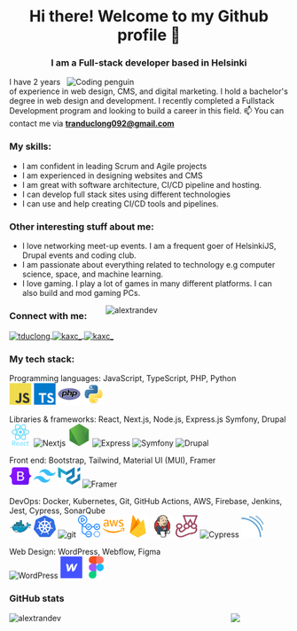<h1 align="center">Hi there! Welcome to my Github profile 👋</h1>
<h3 align="center">I am a Full-stack developer based in Helsinki</h3>

<img align="right" width="400" src="https://github.com/user-attachments/assets/be665f63-2fdc-46c5-a0a8-da673238da54" alt="Coding penguin">

I have 2 years of experience in web design, CMS, and digital marketing. I hold a bachelor's degree in web design and development. I recently completed a Fullstack Development program and looking to build a career in this field. 📫 You can contact me via **tranduclong092@gmail.com**

### My skills:
- I am confident in leading Scrum and Agile projects
- I am experienced in designing websites and CMS
- I am great with software architecture, CI/CD pipeline and hosting.
- I can develop full stack sites using different technologies
- I can use and help creating CI/CD tools and pipelines.

### Other interesting stuff about me:
- I love networking meet-up events. I am a frequent goer of HelsinkiJS, Drupal events and coding club.
- I am passionate about everything related to technology e.g computer science, space, and machine learning.
- I love gaming. I play a lot of games in many different platforms. I can also build and mod gaming PCs.

<img align="right" src="https://github-readme-stats.vercel.app/api/top-langs?username=alextrandev&show_icons=true&theme=dark&title_color=b86bea&bg_color=ffffff&locale=en&layout=compact" alt="alextrandev" width="330" />

### Connect with me:
<p align="left">
    <a href="https://linkedin.com/in/tduclong" target="blank">
        <img align="center" src="https://upload.wikimedia.org/wikipedia/commons/thumb/8/81/LinkedIn_icon.svg/2048px-LinkedIn_icon.svg.png" alt="tduclong" height="30" width="30" />
    </a>
    <a href="https://discordapp.com/users/222010520813699072" target="blank">
        <img align="center" src="https://raw.githubusercontent.com/rahuldkjain/github-profile-readme-generator/master/src/images/icons/Social/discord.svg" alt="kaxc_" height="40" width="50" />
    </a>
    <a href="https://www.instagram.com/dk10119" target="blank">
        <img align="center" src="https://raw.githubusercontent.com/rahuldkjain/github-profile-readme-generator/master/src/images/icons/Social/instagram.svg" alt="kaxc_" height="40" width="50" />
    </a>
</p>

### My tech stack:
<p>Programming languages: JavaScript, TypeScript, PHP, Python<br/>
    <img src="https://raw.githubusercontent.com/devicons/devicon/master/icons/javascript/javascript-original.svg" alt="javascript" width="40" height="40"/>
    <img src="https://raw.githubusercontent.com/devicons/devicon/master/icons/typescript/typescript-original.svg" alt="typescript" width="40" height="40"/>
    <img src="https://raw.githubusercontent.com/devicons/devicon/master/icons/php/php-original.svg" alt="PHP" width="40" height="40"/>
    <img src="https://raw.githubusercontent.com/devicons/devicon/master/icons/python/python-original.svg" alt="Python" width="40" height="40"/>
</p>
<p>Libraries & frameworks: React, Next.js, Node.js, Express.js Symfony, Drupal<br/>
    <img src="https://raw.githubusercontent.com/devicons/devicon/master/icons/react/react-original-wordmark.svg" alt="React" width="40" height="40"/>
    <img src="https://testrigor.com/wp-content/uploads/2023/04/nextjs-logo-square.png" alt="Nextjs" width="40" height="40"/>
    <img src="https://github.com/devicons/devicon/blob/master/icons/nodejs/nodejs-original.svg" alt="NodeJs" width="40" height="40"/>
    <img src="https://adware-technologies.s3.amazonaws.com/uploads/technology/thumbnail/20/express-js.png" alt="Express" width="40" height="40"/>
    <img src="https://github.com/rahuldkjain/github-profile-readme-generator/blob/master/src/images/icons/Framework/symfony.svg" alt="Symfony" width="40" height="40"/>
    <img src="https://cdn-icons-png.flaticon.com/256/5968/5968691.png" alt="Drupal" width="40" height="40"/>
</p>
<p>Front end: Bootstrap, Tailwind, Material UI (MUI), Framer<br/>
    <img src="https://github.com/devicons/devicon/blob/master/icons/bootstrap/bootstrap-original.svg" alt="Bootstrap" width="40" height="40"/>
    <img src="https://github.com/devicons/devicon/blob/master/icons/tailwindcss/tailwindcss-original.svg" alt="Tailwind" width="40" height="40"/>
    <img src="https://github.com/devicons/devicon/blob/master/icons/materialui/materialui-original.svg" alt="MaterialUI" width="40" height="40"/>
    <img src="https://github.com/rahuldkjain/github-profile-readme-generator/blob/master/src/images/icons/Software/framer.svg" alt="Framer" width="40" height="40"/>
</p>
<p>DevOps: Docker, Kubernetes, Git, GitHub Actions, AWS, Firebase, Jenkins, Jest, Cypress, SonarQube<br/>
    <img src="https://github.com/devicons/devicon/blob/master/icons/docker/docker-original.svg" alt="Docker" width="40" height="40"/>
    <img src="https://github.com/devicons/devicon/blob/master/icons/kubernetes/kubernetes-original.svg" alt="kubernetes" width="40" height="40"/>
    <img src="https://www.vectorlogo.zone/logos/git-scm/git-scm-icon.svg" alt="git" width="40" height="40"/>
    <img src="https://github.com/devicons/devicon/blob/master/icons/githubactions/githubactions-original.svg" alt="githubactions" width="40" height="40"/>
    <img src="https://github.com/devicons/devicon/blob/master/icons/amazonwebservices/amazonwebservices-plain-wordmark.svg" alt="AWS" width="40" height="40"/>
    <img src="https://github.com/devicons/devicon/blob/master/icons/firebase/firebase-original.svg" alt="Firebase" width="40" height="40"/>
    <img src="https://github.com/devicons/devicon/blob/master/icons/jenkins/jenkins-original.svg" alt="Jenkins" width="40" height="40"/>
    <img src="https://github.com/devicons/devicon/blob/master/icons/jest/jest-plain.svg" alt="Jest" width="40" height="40"/>
    <img src="https://static-00.iconduck.com/assets.00/cypress-icon-1024x1022-1sbqakuv.png" alt="Cypress" width="40" height="40"/>
    <img src="https://github.com/devicons/devicon/blob/master/icons/sonarqube/sonarqube-original.svg" alt="sonarqube" width="40" height="40"/>
</p>
<p>Web Design: WordPress, Webflow, Figma<br/>
    <img src="https://raw.githubusercontent.com/rahuldkjain/github-profile-readme-generator/888aff31e1d26dd2a6acf6afebbc34970aeb0118/src/images/icons/Social/wordpress.svg" alt="WordPress" width="40" height="40"/>
    <img src="https://github.com/devicons/devicon/blob/master/icons/webflow/webflow-original.svg" alt="Webflow" width="40" height="40"/>
    <img src="https://github.com/devicons/devicon/blob/master/icons/figma/figma-original.svg" alt="Figma" width="40" height="40"/>
</p>

### GitHub stats
<p align="left">
    <img aligh="left" src="https://github-readme-stats.vercel.app/api?username=alextrandev&show_icons=true&show=reviews,prs_merged,prs_merged_percentage,contribs&line_height=22&hide_title=true&hide=stars,issues" width="400"/>
    <img align="left" src="https://github-readme-streak-stats.herokuapp.com/?user=alextrandev&card_height=180" alt="alextrandev" width="400"/>
</p>
